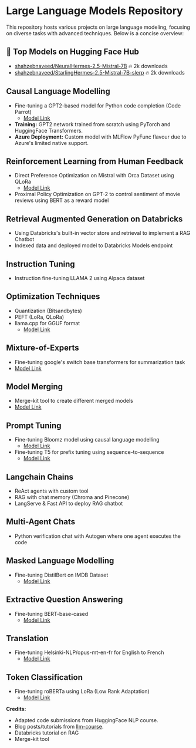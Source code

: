 # Large Language Models Repository

This repository hosts various projects on large language modeling, focusing on diverse tasks with advanced techniques. Below is a concise overview:

## 🚀 Top Models on Hugging Face Hub
- [shahzebnaveed/NeuralHermes-2.5-Mistral-7B](https://huggingface.co/shahzebnaveed/NeuralHermes-2.5-Mistral-7B) 🔥 2k downloads
- [shahzebnaveed/StarlingHermes-2.5-Mistral-7B-slerp](https://huggingface.co/shahzebnaveed/StarlingHermes-2.5-Mistral-7B-slerp) 🔥 2k downloads

## Causal Language Modelling
- Fine-tuning a GPT2-based model for Python code completion (Code Parrot)
    - [Model Link](https://huggingface.co/shahzebnaveed/codeparrot-ds)
- **Training:** GPT2 network trained from scratch using PyTorch and HuggingFace Transformers.
- **Azure Deployment:** Custom model with MLFlow PyFunc flavour due to Azure's limited native support.

## Reinforcement Learning from Human Feedback
- Direct Preference Optimization on Mistral with Orca Dataset using QLoRa
    - [Model Link](https://huggingface.co/shahzebnaveed/StarlingHermes-2.5-Mistral-7B-slerp)
- Proximal Policy Optimization on GPT-2 to control sentiment of movie reviews using BERT as a reward model 

## Retrieval Augmented Generation on Databricks
- Using Databricks's built-in vector store and retrieval to implement a RAG Chatbot
- Indexed data and deployed model to Databricks Models endpoint

## Instruction Tuning
- Instruction fine-tuning LLAMA 2 using Alpaca dataset

## Optimization Techniques
- Quantization (Bitsandbytes)
- PEFT (LoRa, QLoRa)
- llama.cpp for GGUF format
    - [Model Link](https://huggingface.co/shahzebnaveed/EvolCodeLlama-7b-GGUF1)

## Mixture-of-Experts
- Fine-tuning google's switch base transformers for summarization task
- [Model Link](https://huggingface.co/shahzebnaveed/moe_switch_transformer_summarization)

## Model Merging
- Merge-kit tool to create different merged models
- [Model Link](https://huggingface.co/shahzebnaveed/StarlingHermes-2.5-Mistral-7B-slerp)

## Prompt Tuning
- Fine-tuning Bloomz model using causal language modelling
    - [Model Link](https://huggingface.co/shahzebnaveed/bloomz-560m_prompt_tuning_clm)
- Fine-tuning T5 for prefix tuning using sequence-to-sequence
    - [Model Link](https://huggingface.co/shahzebnaveed/t5-large_PREFIX_TUNING_SEQ2SEQ)

## Langchain Chains
- ReAct agents with custom tool
- RAG with chat memory (Chroma and Pinecone)
- LangServe & Fast API to deploy RAG chatbot

## Multi-Agent Chats
- Python verification chat with Autogen where one agent executes the code

## Masked Language Modelling
- Fine-tuning DistilBert on IMDB Dataset
    - [Model Link](https://huggingface.co/shahzebnaveed/distilbert-base-uncased-finetuned-imdb)

## Extractive Question Answering
- Fine-tuning BERT-base-cased
    - [Model Link](https://huggingface.co/shahzebnaveed/bert-finetuned-squad?context=My+name+is+Clara+and+I+live+in+Berkeley.&text=What%27s+my+name%3F)

## Translation
- Fine-tuning Helsinki-NLP/opus-mt-en-fr for English to French 
    - [Model Link](https://huggingface.co/shahzebnaveed/marian-finetuned-kde4-en-to-fr)

## Token Classification
- Fine-tuning roBERTa using LoRa (Low Rank Adaptation)
    - [Model Link](https://huggingface.co/shahzebnaveed/roberta-large-lora-token-cls)

**Credits:**
- Adapted code submissions from HuggingFace NLP course.
- Blog posts/tutorials from [llm-course](https://github.com/mlabonne/llm-course).
- Databricks tutorial on RAG
- Merge-kit tool
